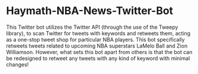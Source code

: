 # Haymath-NBA-News-Twitter-Bot
This Twitter bot utilizes the Twitter API (through the use of the Tweepy library), to scan Twitter for tweets with                    keywords and retweets them, acting as a one-stop tweet shop for particular NBA players. This bot specifically  retweets tweets related to upcoming NBA superstars LaMelo Ball and Zion Williamson. However, what sets this bot apart from others is that the bot can be redesigned to retweet any tweets with any kind of keyword with minimal changes!
